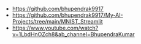 - https://github.com/bhupendrak9917
- https://github.com/bhupendrak9917/My-AI-Projects/tree/main/MNIST_Streamlit
- https://www.youtube.com/watch?v=1LbdHnOZch8&ab_channel=BhupendraKumar
